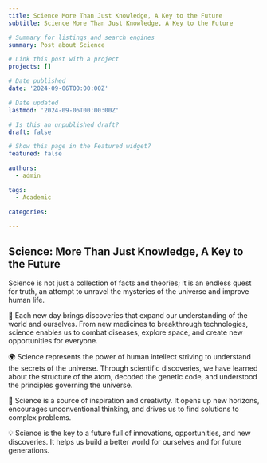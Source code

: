 ```yaml
---
title: Science More Than Just Knowledge, A Key to the Future
subtitle: Science More Than Just Knowledge, A Key to the Future

# Summary for listings and search engines
summary: Post about Science

# Link this post with a project
projects: []

# Date published
date: '2024-09-06T00:00:00Z'

# Date updated
lastmod: '2024-09-06T00:00:00Z'

# Is this an unpublished draft?
draft: false

# Show this page in the Featured widget?
featured: false

authors:
  - admin

tags:
  - Academic

categories:
  
---
```


## Science: More Than Just Knowledge, A Key to the Future

Science is not just a collection of facts and theories; it is an endless quest for truth, an attempt to unravel the mysteries of the universe and improve human life.

🔬 Each new day brings discoveries that expand our understanding of the world and ourselves. From new medicines to breakthrough technologies, science enables us to combat diseases, explore space, and create new opportunities for everyone.

🌍 Science represents the power of human intellect striving to understand the secrets of the universe. Through scientific discoveries, we have learned about the structure of the atom, decoded the genetic code, and understood the principles governing the universe.

🚀 Science is a source of inspiration and creativity. It opens up new horizons, encourages unconventional thinking, and drives us to find solutions to complex problems.

💡 Science is the key to a future full of innovations, opportunities, and new discoveries. It helps us build a better world for ourselves and for future generations.


